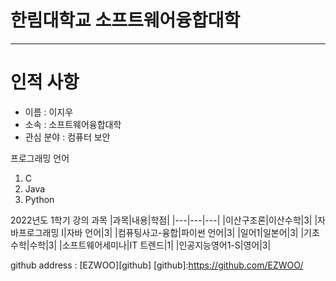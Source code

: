 # 한림대학교 소프트웨어융합대학
---
# 인적 사항
  * 이름 : 이지우
  * 소속 : 소프트웨어융합대학
  * 관심 분야 : 컴퓨터 보안
 
 프로그래밍 언어
 1. C
 2. Java
 3. Python



2022년도 1학기 강의 과목
|과목|내용|학점|
|---|---|---|
|이산구조론|이산수학|3|
|자바프로그래밍 I|자바 언어|3|
|컴퓨팅사고-융합|파이썬 언어|3|
|일어1|일본어|3|
|기초수학|수학|3|
|소프트웨어세미나|IT 트렌드|1|
|인공지능영어1-S|영어|3|

github address : [EZWOO][github]
[github]:https://github.com/EZWOO/
